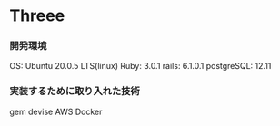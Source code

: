 # Threee

### 開発環境

OS: Ubuntu 20.0.5 LTS(linux)
Ruby: 3.0.1
rails: 6.1.0.1 
postgreSQL: 12.11


### 実装するために取り入れた技術
gem devise
AWS
Docker


